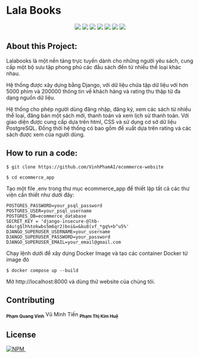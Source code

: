 # Lala Books

<p align='center'>
<img src="https://img.shields.io/badge/Django-239120?logo=django&logoColor=white" />
<img src="https://img.shields.io/badge/Python-563D7C?logo=python&logoColor=white" />
<img src="https://img.shields.io/badge/PostgreSQL-CC2927?logo=microsoft-sql-server&logoColor=white" />
<img src="https://img.shields.io/badge/html5-E34F26?logo=html5&logoColor=white" />
<img src="https://img.shields.io/badge/css3-1572B6?logo=css3&logoColor=white" />
<img src="https://img.shields.io/badge/bootstrap-563D7C?logo=bootstrap&logoColor=white" />
<img src="https://img.shields.io/badge/Github-181717?logo=github&logoColor=white" />

</p>

## About this Project:

Lalabooks là một nền tảng trực tuyến dành cho những người yêu sách, cung cấp một bộ sưu tập phong phú các đầu sách đến từ nhiều thể loại khác nhau.

Hệ thống được xây dựng bằng Django, với dữ liệu  chứa tập dữ liệu với hơn 5000 phim và 200000 thông tin về khách hàng và rating thu thập từ đa dạng nguồn dữ liệu.

Hệ thống cho phép người dùng đăng nhập, đăng ký, xem các sách từ nhiều thể loại, đăng bán một sách mới, thanh toán và xem lịch sử thanh toán. Với giao diện được cung cấp dựa trên html, CSS và sử dụng cơ sở dữ liệu PostgreSQL. Đồng thời hệ thống có bao gồm đề xuất dựa trên rating và các sách được xem của người dùng.

## How to run a code:

```
$ git clone https://github.com/VinhPhamAI/ecommerce-website

$ cd ecommerce_app

```

Tạo một file .env trong thư mục ecommerce_app để thiết lập tất cả các thư viện cần thiết như dưới đây:

```
POSTGRES_PASSWORD=your_psql_password
POSTGRES_USER=your_psql_username
POSTGRES_DB=ecommerce_database
SECRET_KEY = 'django-insecure-@lhb-d4u!g$lh%tokwbs5m6qr2)bni&=&ku8(vf_*gq%+b^u5%'
DJANGO_SUPERUSER_USERNAME=your_username
DJANGO_SUPERUSER_PASSWORD=your_password
DJANGO_SUPERUSER_EMAIL=your_email@gmail.com
```

Chạy lệnh dưới để xây dựng Docker Image và tạo các container Docker từ image đó 

```
$ docker compose up --build
```

Mở http://localhost:8000 và dùng thử website của chúng tôi.

## Contributing

<tr>
<td align="center" valign="top" width="14.28%"><sub><b>Phạm Quang Vinh</b></sub></td>
<td align="center" valign="top" width="14.28%">Vũ Minh Tiến</b></sub></td>
<td align="center" valign="top" width="14.28%"><sub><b>Phạm Thị Kim Huệ</b></sub></td>
</tr>

## License

<a href="https://github.com/fl4viooliveira/django_ecommerce/blob/master/LICENSE">
    <img alt="NPM" src="https://img.shields.io/npm/l/license?style=for-the-badge">
</a>&nbsp;&nbsp;
